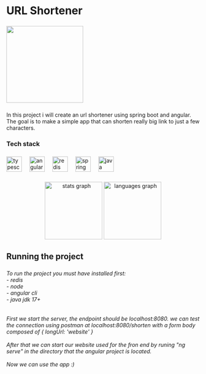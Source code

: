 <h1 align="left">URL Shortener</h1>

###

<div align="left">
  <img height="200" src="https://www.clickslice.co.uk/wp-content/uploads/2022/07/1_Pdw7h5X6vQQNVopIzHBG6A.jpeg"  />
</div>

###

<p align="left">In this project i will create an url shortener using spring boot and angular. The goal is to make a simple app that can shorten really big link to just a few characters.</p>

###

<h3 align="left">Tech stack</h3>

###

<div align="left">
  <img src="https://cdn.jsdelivr.net/gh/devicons/devicon/icons/typescript/typescript-original.svg" height="40" alt="typescript logo"  />
  <img width="12" />
  <img src="https://cdn.jsdelivr.net/gh/devicons/devicon/icons/angularjs/angularjs-original.svg" height="40" alt="angularjs logo"  />
  <img width="12" />
  <img src="https://cdn.jsdelivr.net/gh/devicons/devicon/icons/redis/redis-original.svg" height="40" alt="redis logo"  />
  <img width="12" />
  <img src="https://cdn.jsdelivr.net/gh/devicons/devicon/icons/spring/spring-original.svg" height="40" alt="spring logo"  />
  <img width="12" />
  <img src="https://cdn.jsdelivr.net/gh/devicons/devicon/icons/java/java-original.svg" height="40" alt="java logo"  />
</div>

###

<div align="center">
  <img src="https://github-readme-stats.vercel.app/api?username=GorzkoMarius&hide_title=false&hide_rank=false&show_icons=true&include_all_commits=true&count_private=true&disable_animations=false&theme=dracula&locale=en&hide_border=false&order=1" height="150" alt="stats graph"  />
  <img src="https://github-readme-stats.vercel.app/api/top-langs?username=GorzkoMarius&locale=en&hide_title=false&layout=compact&card_width=320&langs_count=5&theme=dracula&hide_border=false&order=2" height="150" alt="languages graph"  />
</div>

###

<h2 align="left">Running the project</h2>

###

<h6 align="left">To run the project you must have installed first:<br>- redis<br>- node<br>- angular cli<br>- java jdk 17+</h6>

###

<h6 align="left">First we start the server, the endpoint should be localhost:8080. we can test the connection using postman at localhost:8080/shorten with a form body composed of { longUrl: 'website' }<br><br>After that we can start our website used for the fron end by runing "ng serve" in the directory that the angular project is located.<br><br>Now we can use the app :)</h6>

###
